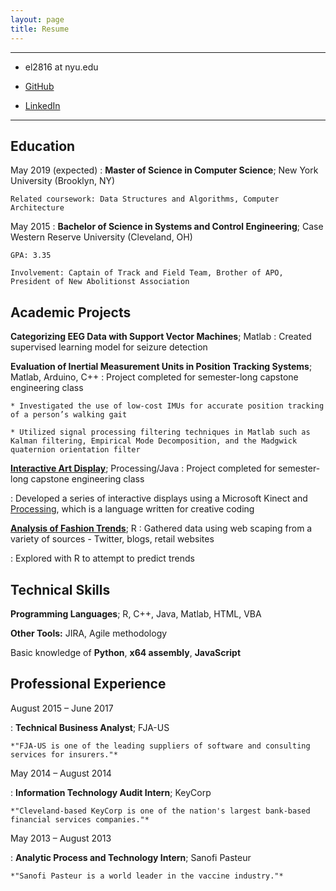 ```yaml
---
layout: page
title: Resume
---
```


----

 * el2816 at nyu.edu

 * [GitHub](https://github.com/emelinemeline)

 * [LinkedIn](https://www.linkedin.com/in/emelineliu/)

----


Education
---------

May 2019 (expected)
:   **Master of Science in Computer Science**; New York University (Brooklyn, NY)

    Related coursework: Data Structures and Algorithms, Computer Architecture

May 2015
:   **Bachelor of Science in Systems and Control Engineering**; Case Western Reserve University (Cleveland, OH)

    GPA: 3.35
	
	Involvement: Captain of Track and Field Team, Brother of APO, President of New Abolitionst Association

Academic Projects
--------------------

**Categorizing EEG Data with Support Vector Machines**; Matlab
:	Created supervised learning model for seizure detection

**Evaluation of Inertial Measurement Units in Position Tracking Systems**; Matlab, Arduino, C++
:	Project completed for semester-long capstone engineering class

	* Investigated the use of low-cost IMUs for accurate position tracking of a person’s walking gait
	
	* Utilized signal processing filtering techniques in Matlab such as Kalman filtering, Empirical Mode Decomposition, and the Madgwick quaternion orientation filter

**[Interactive Art Display](http://emelineeecs399.blogspot.com/)**; Processing/Java
: Project completed for semester-long capstone engineering class
	
:	Developed a series of interactive displays using a Microsoft Kinect and [Processing](https://processing.org/), which is a language written for creative coding

**[Analysis of Fashion Trends](http://emelineliu.com/2016/07/13/DSCI351EmelineLiuAltProj4/)**; R
: 	Gathered data using web scaping from a variety of sources - Twitter, blogs, retail websites
	
:	Explored with R to attempt to predict trends


Technical Skills
--------------------

**Programming Languages**; R, C++, Java, Matlab, HTML, VBA

**Other Tools:** JIRA, Agile methodology

Basic knowledge of **Python**, **x64 assembly**, **JavaScript**
	
	
Professional Experience
----------
August 2015 – June 2017

:	**Technical Business Analyst**; FJA-US

	*"FJA-US is one of the leading suppliers of software and consulting services for insurers."*
	
May 2014 – August 2014

:	**Information Technology Audit Intern**; KeyCorp

	*"Cleveland-based KeyCorp is one of the nation's largest bank-based financial services companies."*

May 2013 – August 2013

:	**Analytic Process and Technology Intern**; Sanofi Pasteur

	*"Sanofi Pasteur is a world leader in the vaccine industry."*
	

